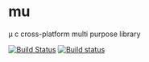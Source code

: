 # mu
μ c cross-platform multi purpose library

[![Build Status](https://travis-ci.org/uael/mu.svg?branch=master)](https://travis-ci.org/uael/mu)
[![Build status](https://ci.appveyor.com/api/projects/status/dbi3vnyn5eyk2w59/branch/master?svg=true)](https://ci.appveyor.com/project/uael/mu/branch/master)
